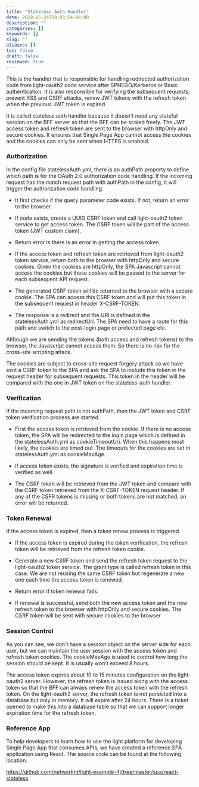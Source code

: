 ```yaml
---
title: "Stateless Auth Handler"
date: 2018-05-24T08:03:54-04:00
description: ""
categories: []
keywords: []
slug: ""
aliases: []
toc: false
draft: false
reviewed: true
---
```


This is the handler that is responsible for handling redirected authorization code from light-oauth2 code service after SPNEGO/Kerberos or Basic authentication.  It is also responsible for verifying the subsequent requests, prevent XSS and CSRF attacks, renew JWT tokens with the refresh token when the previous JWT token is expired. 

It is called stateless auth handler because it doesn't need any stateful session on the BFF server so that the BFF can be scaled freely. The JWT access token and refresh token are sent to the browser with httpOnly and secure cookies. It ensures that Single Page App cannot access the cookies and the cookies can only be sent when HTTPS is enabled. 

### Authorization

In the config file statelessAuth.yml, there is an authPath property to define which path is for the OAuth 2.0 authorization code handling. If the incoming request has the match request path with authPath in the config, it will trigger the authorization code handling. 

* It first checks if the query parameter code exists. If not, return an error to the browser.

* If code exists, create a UUID CSRF token and call light-oauth2 token service to get access token. The CSRF token will be part of the access token (JWT custom claim).

* Return error is there is an error in getting the access token. 

* If the access token and refresh token are retrieved from light-oauth2 token service, return both to the browser with httpOnly and secure cookies. Given the cookies are httpOnly, the SPA Javascript cannot access the cookies but these cookies will be passed to the server for each subsequent API request.  

* The generated CSRF token will be returned to the browser with a secure cookie. The SPA can access this CSRF token and will put this token in the subsequent request in header X-CSRF-TOKEN. 

* The response is a redirect and the URI is defined in the statelessAuth.yml as redirectUri. The SPA need to have a route for this path and switch to the post-login page or protected page etc. 

Although we are sending the tokens (both access and refresh tokens) to the browser, the Javascript cannot access them. So there is no risk for the cross-site scripting attack. 

The cookies are subject to cross-site request forgery attack so we have sent a CSRF token to the SPA and ask the SPA to include this token in the request header for subsequent requests. This token in the header will be compared with the one in JWT  token on the stateless-auth handler. 

### Verification

If the incoming request path is not authPath, then the JWT token and CSRF token verification process are started. 

* First the access token is retrieved from the cookie. If there is no access token, the SPA will be redirected to the login page which is defined in the statelessAuth.yml as cookieTimeoutUri. When this happens most likely, the cookies are timed out. The timeouts for the cookies are set in statelessAuth.yml as cookieMaxAge.

* If access token exists, the signature is verified and expiration time is verified as well. 

* The CSRF token will be retrieved from the JWT token and compare with the CSRF token retrieved from the X-CSRF-TOKEN request header. If any of the CSFR tokens is missing or both tokens are not matched, an error will be returned. 

### Token Renewal

If the access token is expired, then a token renew process is triggered. 

* If the access token is expired during the token verification, the refresh token will be retrieved from the refresh token cookie.

* Generate a new CSRF token and send the refresh token request to the light-oauth2 token service. The grant type is called refresh token in this case. We are not reusing the same CSRF token but regenerate a new one each time the access token is renewed. 

* Return error if token renewal fails. 

* If renewal is successful, send both the new access token and the new refresh token to the browser with httpOnly and secure cookies. The CSRF token will be sent with secure cookies to the browser. 


### Session Control

As you can see, we don't have a session object on the server side for each user, but we can maintain the user session with the access token and refresh token cookies. The cookieMaxAge is used to control how long the session should be kept. It is usually won't exceed 8 hours. 

The access token expires about 10 to 15 minutes configuration on the light-oauth2 server. However, the refresh token is issued along with the access token so that the BFF can always renew the access token with the refresh token. On the light-oauth2 server, the refresh token is not persisted into a database but only in memory. It will expire after 24 hours. There is a ticket opened to make this into a database table so that we can support longer expiration time for the refresh token. 

### Reference App

To help developers to learn how to use the light platform for developing Single Page App that consumes APIs, we have created a reference SPA application using React. The source code can be found at the following location. 

https://github.com/networknt/light-example-4j/tree/master/spa/react-stateless





